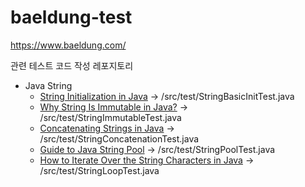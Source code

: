 # baeldung-test


https://www.baeldung.com/

관련 테스트 코드 작성 레포지토리

- Java String
  - [String Initialization in Java](https://www.baeldung.com/java-string-initialization) -> /src/test/StringBasicInitTest.java
  - [Why String Is Immutable in Java?](https://www.baeldung.com/java-string-immutable) -> /src/test/StringImmutableTest.java
  - [Concatenating Strings in Java](https://www.baeldung.com/java-strings-concatenation) -> /src/test/StringConcatenationTest.java
  - [Guide to Java String Pool](https://www.baeldung.com/java-string-pool#string-interning) -> /src/test/StringPoolTest.java
  - [How to Iterate Over the String Characters in Java](https://www.baeldung.com/java-iterate-string-characters) -> /src/test/StringLoopTest.java